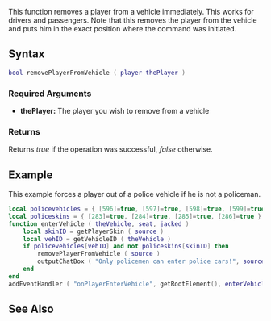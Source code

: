 This function removes a player from a vehicle immediately. This works for drivers and passengers. Note that this removes the player from the vehicle and puts him in the exact position where the command was initiated.

Syntax
------

``` lua
bool removePlayerFromVehicle ( player thePlayer )           
```

### Required Arguments

-   **thePlayer:** The player you wish to remove from a vehicle

### Returns

Returns *true* if the operation was successful, *false* otherwise.

Example
-------

This example forces a player out of a police vehicle if he is not a policeman.

``` lua
local policevehicles = { [596]=true, [597]=true, [598]=true, [599]=true }  -- make a table of police vehicle IDs
local policeskins = { [283]=true, [284]=true, [285]=true, [286]=true }     -- make a table of police skin IDs
function enterVehicle ( theVehicle, seat, jacked )                         -- when a player enters a vehicle
    local skinID = getPlayerSkin ( source )                                -- get his skin ID
    local vehID = getVehicleID ( theVehicle )
    if policevehicles[vehID] and not policeskins[skinID] then              -- if the vehicle is one of 4 police cars, and the skin is not a police skin
        removePlayerFromVehicle ( source )                                 -- force the player out of the vehicle
        outputChatBox ( "Only policemen can enter police cars!", source )  -- and tell the player why
    end
end
addEventHandler ( "onPlayerEnterVehicle", getRootElement(), enterVehicle ) -- add an event for onPlayerEnterVehicle
```

See Also
--------
